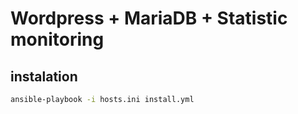 Wordpress + MariaDB + Statistic monitoring
==================================================

instalation
-----------

```bash
ansible-playbook -i hosts.ini install.yml
```
